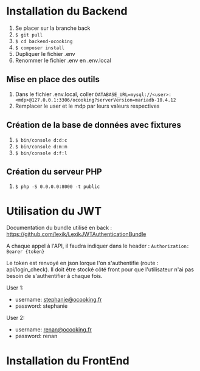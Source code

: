 # Installation du Backend

1. Se placer sur la branche back
2. ``` $ git pull ```
3. ``` $ cd backend-ocooking ```
4. ``` $ composer install ```
5. Dupliquer le fichier .env
6. Renommer le fichier .env en .env.local

## Mise en place des outils
1. Dans le fichier .env.local, coller ``` DATABASE_URL=mysql://<user>:<mdp>@127.0.0.1:3306/ocooking?serverVersion=mariadb-10.4.12 ```
2. Remplacer le user et le mdp par leurs valeurs respectives

## Création de la base de données avec fixtures
1. ``` $ bin/console d:d:c ```
2. ``` $ bin/console d:m:m ```
3. ``` $ bin/console d:f:l ```

## Création du serveur PHP
1. ``` $ php -S 0.0.0.0:8000 -t public ```

# Utilisation du JWT

Documentation du bundle utilisé en back : https://github.com/lexik/LexikJWTAuthenticationBundle

A chaque appel à l'API, il faudra indiquer dans le header :
``` Authorization: Bearer {token} ```

Le token est renvoyé en json lorque l'on s'authentifie (route : api/login_check).
Il doit être stocké côté front pour que l'utilisateur n'ai pas besoin de s'authentifier à chaque fois.

User 1:
   - username: stephanie@ocooking.fr
   - password: stephanie

User 2:
   - username: renan@ocooking.fr
   - password: renan

# Installation du FrontEnd
